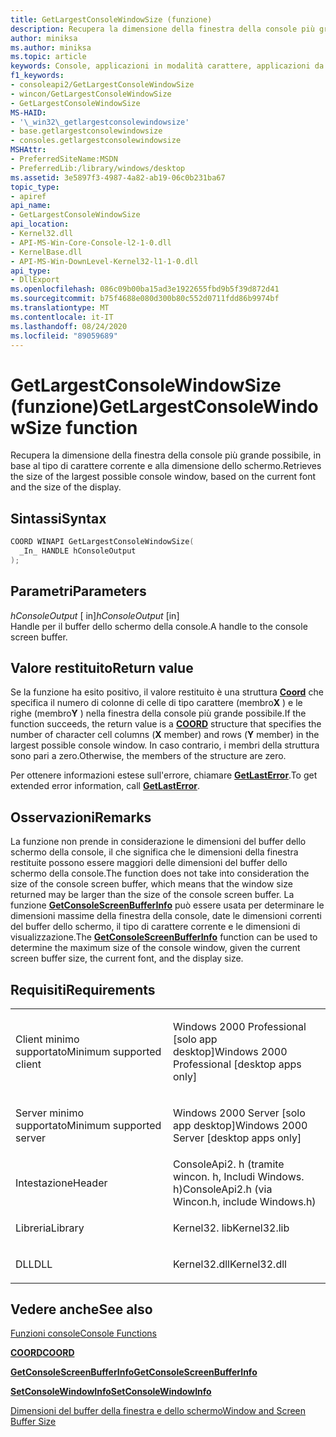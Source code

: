 ```yaml
---
title: GetLargestConsoleWindowSize (funzione)
description: Recupera la dimensione della finestra della console più grande possibile, in base al tipo di carattere corrente e alla dimensione dello schermo.
author: miniksa
ms.author: miniksa
ms.topic: article
keywords: Console, applicazioni in modalità carattere, applicazioni da riga di comando, applicazioni Terminal, API console
f1_keywords:
- consoleapi2/GetLargestConsoleWindowSize
- wincon/GetLargestConsoleWindowSize
- GetLargestConsoleWindowSize
MS-HAID:
- '\_win32\_getlargestconsolewindowsize'
- base.getlargestconsolewindowsize
- consoles.getlargestconsolewindowsize
MSHAttr:
- PreferredSiteName:MSDN
- PreferredLib:/library/windows/desktop
ms.assetid: 3e5897f3-4987-4a82-ab19-06c0b231ba67
topic_type:
- apiref
api_name:
- GetLargestConsoleWindowSize
api_location:
- Kernel32.dll
- API-MS-Win-Core-Console-l2-1-0.dll
- KernelBase.dll
- API-MS-Win-DownLevel-Kernel32-l1-1-0.dll
api_type:
- DllExport
ms.openlocfilehash: 086c09b00ba15ad3e1922655fbd9b5f39d872d41
ms.sourcegitcommit: b75f4688e080d300b80c552d0711fdd86b9974bf
ms.translationtype: MT
ms.contentlocale: it-IT
ms.lasthandoff: 08/24/2020
ms.locfileid: "89059689"
---
```

# <a name="getlargestconsolewindowsize-function"></a><span data-ttu-id="aac68-104">GetLargestConsoleWindowSize (funzione)</span><span class="sxs-lookup"><span data-stu-id="aac68-104">GetLargestConsoleWindowSize function</span></span>


<span data-ttu-id="aac68-105">Recupera la dimensione della finestra della console più grande possibile, in base al tipo di carattere corrente e alla dimensione dello schermo.</span><span class="sxs-lookup"><span data-stu-id="aac68-105">Retrieves the size of the largest possible console window, based on the current font and the size of the display.</span></span>

<a name="syntax"></a><span data-ttu-id="aac68-106">Sintassi</span><span class="sxs-lookup"><span data-stu-id="aac68-106">Syntax</span></span>
------

```C
COORD WINAPI GetLargestConsoleWindowSize(
  _In_ HANDLE hConsoleOutput
);
```

<a name="parameters"></a><span data-ttu-id="aac68-107">Parametri</span><span class="sxs-lookup"><span data-stu-id="aac68-107">Parameters</span></span>
----------

<span data-ttu-id="aac68-108">*hConsoleOutput* \[ in\]</span><span class="sxs-lookup"><span data-stu-id="aac68-108">*hConsoleOutput* \[in\]</span></span>  
<span data-ttu-id="aac68-109">Handle per il buffer dello schermo della console.</span><span class="sxs-lookup"><span data-stu-id="aac68-109">A handle to the console screen buffer.</span></span>

<a name="return-value"></a><span data-ttu-id="aac68-110">Valore restituito</span><span class="sxs-lookup"><span data-stu-id="aac68-110">Return value</span></span>
------------

<span data-ttu-id="aac68-111">Se la funzione ha esito positivo, il valore restituito è una struttura [**Coord**](coord-str.md) che specifica il numero di colonne di celle di tipo carattere (membro**X** ) e le righe (membro**Y** ) nella finestra della console più grande possibile.</span><span class="sxs-lookup"><span data-stu-id="aac68-111">If the function succeeds, the return value is a [**COORD**](coord-str.md) structure that specifies the number of character cell columns (**X** member) and rows (**Y** member) in the largest possible console window.</span></span> <span data-ttu-id="aac68-112">In caso contrario, i membri della struttura sono pari a zero.</span><span class="sxs-lookup"><span data-stu-id="aac68-112">Otherwise, the members of the structure are zero.</span></span>

<span data-ttu-id="aac68-113">Per ottenere informazioni estese sull'errore, chiamare [**GetLastError**](https://msdn.microsoft.com/library/windows/desktop/ms679360).</span><span class="sxs-lookup"><span data-stu-id="aac68-113">To get extended error information, call [**GetLastError**](https://msdn.microsoft.com/library/windows/desktop/ms679360).</span></span>

<a name="remarks"></a><span data-ttu-id="aac68-114">Osservazioni</span><span class="sxs-lookup"><span data-stu-id="aac68-114">Remarks</span></span>
-------

<span data-ttu-id="aac68-115">La funzione non prende in considerazione le dimensioni del buffer dello schermo della console, il che significa che le dimensioni della finestra restituite possono essere maggiori delle dimensioni del buffer dello schermo della console.</span><span class="sxs-lookup"><span data-stu-id="aac68-115">The function does not take into consideration the size of the console screen buffer, which means that the window size returned may be larger than the size of the console screen buffer.</span></span> <span data-ttu-id="aac68-116">La funzione [**GetConsoleScreenBufferInfo**](getconsolescreenbufferinfo.md) può essere usata per determinare le dimensioni massime della finestra della console, date le dimensioni correnti del buffer dello schermo, il tipo di carattere corrente e le dimensioni di visualizzazione.</span><span class="sxs-lookup"><span data-stu-id="aac68-116">The [**GetConsoleScreenBufferInfo**](getconsolescreenbufferinfo.md) function can be used to determine the maximum size of the console window, given the current screen buffer size, the current font, and the display size.</span></span>

<a name="requirements"></a><span data-ttu-id="aac68-117">Requisiti</span><span class="sxs-lookup"><span data-stu-id="aac68-117">Requirements</span></span>
------------

<table>
<colgroup>
<col width="50%" />
<col width="50%" />
</colgroup>
<tbody>
<tr class="odd">
<td><p><span data-ttu-id="aac68-118">Client minimo supportato</span><span class="sxs-lookup"><span data-stu-id="aac68-118">Minimum supported client</span></span></p></td>
<td><p><span data-ttu-id="aac68-119">Windows 2000 Professional [solo app desktop]</span><span class="sxs-lookup"><span data-stu-id="aac68-119">Windows 2000 Professional [desktop apps only]</span></span></p></td>
</tr>
<tr class="even">
<td><p><span data-ttu-id="aac68-120">Server minimo supportato</span><span class="sxs-lookup"><span data-stu-id="aac68-120">Minimum supported server</span></span></p></td>
<td><p><span data-ttu-id="aac68-121">Windows 2000 Server [solo app desktop]</span><span class="sxs-lookup"><span data-stu-id="aac68-121">Windows 2000 Server [desktop apps only]</span></span></p></td>
</tr>
<tr class="odd">
<td><p><span data-ttu-id="aac68-122">Intestazione</span><span class="sxs-lookup"><span data-stu-id="aac68-122">Header</span></span></p></td>
<td><span data-ttu-id="aac68-123">ConsoleApi2. h (tramite wincon. h, Includi Windows. h)</span><span class="sxs-lookup"><span data-stu-id="aac68-123">ConsoleApi2.h (via Wincon.h, include Windows.h)</span></span></td>
</tr>
<tr class="even">
<td><p><span data-ttu-id="aac68-124">Libreria</span><span class="sxs-lookup"><span data-stu-id="aac68-124">Library</span></span></p></td>
<td><span data-ttu-id="aac68-125">Kernel32. lib</span><span class="sxs-lookup"><span data-stu-id="aac68-125">Kernel32.lib</span></span></td>
</tr>
<tr class="odd">
<td><p><span data-ttu-id="aac68-126">DLL</span><span class="sxs-lookup"><span data-stu-id="aac68-126">DLL</span></span></p></td>
<td><span data-ttu-id="aac68-127">Kernel32.dll</span><span class="sxs-lookup"><span data-stu-id="aac68-127">Kernel32.dll</span></span></td>
</tr>
<tr class="even">
</tr>
<tr class="odd">
</tr>
<tr class="even">
</tr>
</tbody>
</table>

## <a name="span-idsee_alsospansee-also"></a><span data-ttu-id="aac68-128"><span id="see_also"></span>Vedere anche</span><span class="sxs-lookup"><span data-stu-id="aac68-128"><span id="see_also"></span>See also</span></span>


[<span data-ttu-id="aac68-129">Funzioni console</span><span class="sxs-lookup"><span data-stu-id="aac68-129">Console Functions</span></span>](console-functions.md)

[<span data-ttu-id="aac68-130">**COORD**</span><span class="sxs-lookup"><span data-stu-id="aac68-130">**COORD**</span></span>](coord-str.md)

[<span data-ttu-id="aac68-131">**GetConsoleScreenBufferInfo**</span><span class="sxs-lookup"><span data-stu-id="aac68-131">**GetConsoleScreenBufferInfo**</span></span>](getconsolescreenbufferinfo.md)

[<span data-ttu-id="aac68-132">**SetConsoleWindowInfo**</span><span class="sxs-lookup"><span data-stu-id="aac68-132">**SetConsoleWindowInfo**</span></span>](setconsolewindowinfo.md)

[<span data-ttu-id="aac68-133">Dimensioni del buffer della finestra e dello schermo</span><span class="sxs-lookup"><span data-stu-id="aac68-133">Window and Screen Buffer Size</span></span>](window-and-screen-buffer-size.md)

 

 




